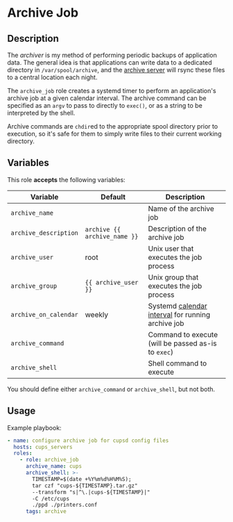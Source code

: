 Archive Job
===========

Description
-----------

The _archiver_ is my method of performing periodic backups of application data.
The general idea is that applications can write data to a dedicated directory in
`/var/spool/archive`, and the [archive server](../archive_server) will rsync
these files to a central location each night.

The `archive_job` role creates a systemd timer to perform an application's archive
job at a given calendar interval. The archive command can be specified as an
`argv` to pass to directly to `exec()`, or as a string to be interpreted by the
shell.

Archive commands are `chdir`ed to the appropriate spool directory prior to
execution, so it's safe for them to simply write files to their current working
directory.


Variables
---------

This role **accepts** the following variables:

Variable              | Default                      | Description
----------------------|------------------------------|------------
`archive_name`        | &nbsp;                       | Name of the archive job
`archive_description` | `archive {{ archive_name }}` | Description of the archive job
`archive_user`        | root                         | Unix user that executes the job process
`archive_group`       | `{{ archive_user }}`         | Unix group that executes the job process
`archive_on_calendar` | weekly                       | Systemd [calendar interval](https://www.freedesktop.org/software/systemd/man/systemd.time.html#Calendar%20Events) for running archive job
`archive_command`     | &nbsp;                       | Command to execute (will be passed as-is to `exec`)
`archive_shell`       | &nbsp;                       | Shell command to execute

You should define either `archive_command` or `archive_shell`, but not both.


Usage
-----

Example playbook:

````yaml
- name: configure archive job for cupsd config files
  hosts: cups_servers
  roles:
    - role: archive_job
      archive_name: cups
      archive_shell: >-
        TIMESTAMP=$(date +%Y%m%d%H%M%S);
        tar czf "cups-${TIMESTAMP}.tar.gz"
        --transform "s|^\.|cups-${TIMESTAMP}|"
        -C /etc/cups
        ./ppd ./printers.conf
      tags: archive
````
